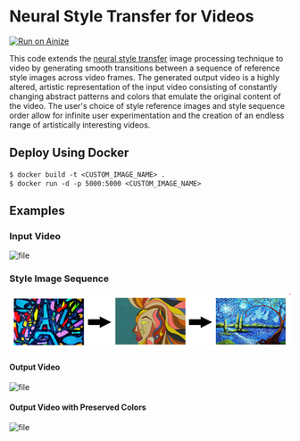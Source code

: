 # Neural Style Transfer for Videos
[![Run on Ainize](https://ainize.ai/static/images/run_on_ainize_button.svg)](https://ainize.ai/andrew27lee/Video-Neural-Style-Transfer?branch=main)

This code extends the [neural style transfer](https://www.tensorflow.org/tutorials/generative/style_transfer) image processing technique to video by generating smooth transitions between a sequence of reference style images across video frames. The generated output video is a highly altered, artistic representation of the input video consisting of constantly changing abstract patterns and colors that emulate the original content of the video. The user's choice of style reference images and style sequence order allow for infinite user experimentation and the creation of an endless range of artistically interesting videos.

## Deploy Using Docker
```
$ docker build -t <CUSTOM_IMAGE_NAME> .
$ docker run -d -p 5000:5000 <CUSTOM_IMAGE_NAME>
```

## Examples
### Input Video
![file](/static/videos/input/example.gif)
### Style Image Sequence
![file](/static/images/misc/example_sequence.png)
#### Output Video
![file](/static/videos/output/example.gif)
#### Output Video with Preserved Colors
![file](/static/videos/output/example_pc.gif)
